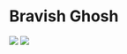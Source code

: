 # Bravish Ghosh

![](https://img.shields.io/github/followers/LoopGlitch26?style=social)
![](https://img.shields.io/twitter/url?label=twitter&style=social&url=https%3A%2F%2Ftwitter.com%2FBravish_Ghosh%3Fs%3D09)
